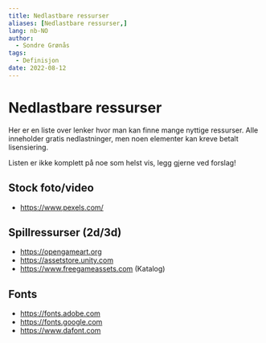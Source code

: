 ```yaml
---
title: Nedlastbare ressurser
aliases: [Nedlastbare ressurser,]
lang: nb-NO
author:
  - Sondre Grønås
tags:
  - Definisjon
date: 2022-08-12
---
```

# Nedlastbare ressurser
Her er en liste over lenker hvor man kan finne mange nyttige ressurser. Alle inneholder gratis nedlastninger, men noen elementer kan kreve betalt lisensiering.

Listen er ikke komplett på noe som helst vis, legg gjerne ved forslag!

## Stock foto/video
- https://www.pexels.com/

## Spillressurser (2d/3d) 
- https://opengameart.org
- https://assetstore.unity.com
- https://www.freegameassets.com (Katalog)

## Fonts
- https://fonts.adobe.com
- https://fonts.google.com
- https://www.dafont.com